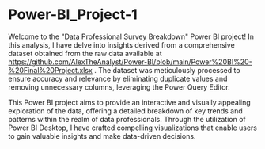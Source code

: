 # Power-BI_Project-1
Welcome to the "Data Professional Survey Breakdown" Power BI project! 
In this analysis, I have delve into insights derived from a comprehensive dataset obtained from the raw data available at https://github.com/AlexTheAnalyst/Power-BI/blob/main/Power%20BI%20-%20Final%20Project.xlsx . 
The dataset was meticulously processed to ensure accuracy and relevance by eliminating duplicate values and removing unnecessary columns, leveraging the Power Query Editor.

This Power BI project aims to provide an interactive and visually appealing exploration of the data, offering a detailed breakdown of key trends and patterns within the realm of data professionals. 
Through the utilization of Power BI Desktop, I have crafted compelling visualizations that enable users to gain valuable insights and make data-driven decisions. 


